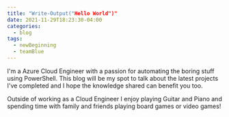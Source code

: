 ```yaml
---
title: "Write-Output("Hello World")"
date: 2021-11-29T18:23:30-04:00
categories:
  - blog
tags:
  - newBeginning
  - teamBlue
---
```


I'm a Azure Cloud Engineer with a passion for automating the boring stuff using PowerShell. This blog will be my spot to talk about the latest projects I've completed and I hope the knowledge shared can benefit you too.

Outside of working as a Cloud Engineer I enjoy playing Guitar and Piano and spending time with family and friends playing board games or video games!

